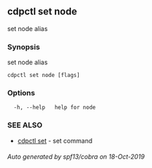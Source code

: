 ## cdpctl set node

set node alias

### Synopsis

set node alias

```
cdpctl set node [flags]
```

### Options

```
  -h, --help   help for node
```

### SEE ALSO

* [cdpctl set](cdpctl_set.md)	 - set command

###### Auto generated by spf13/cobra on 18-Oct-2019
